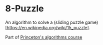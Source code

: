 # 8-Puzzle

An algorithm to solve a (sliding puzzle game)[https://en.wikipedia.org/wiki/15_puzzle].

Part of [Princeton's algorithms course](http://coursera.cs.princeton.edu/algs4/assignments/8puzzle.html)